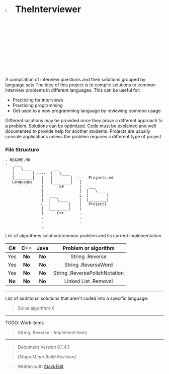 <img src="http://mailtrack.azurewebsites.net/?stype=pc1&msg=GitHubTheInterviewerMain" width="5%" height="5%" /> TheInterviewer 
==============

A compilation of interview questions and their solutions grouped by language sets
The idea of this project is to compile solutions to common interview problems in different languages. This can be useful for:
- Practicing for interviews
- Practicing programming
- Get used to a new programming language by reviewing common usage

Different solutions may be provided once they prove a different approach to a problem. Solutions can be optimized. Code must be explained and well documented to provide help for another students. Projects are usually console applications unless the problem requires a different type of project

### File Structure

```Cmd
- README.MD
-   ___
   |   \____         ___
   |        | ----  |   \____        
   |________|   |   |        | ----  Projects.md
   Languages    |   |________|   | 
                |       C#       |   ___
                |                |  |   \____
                |   ___          L  |        |
                |  |   \____     |  |________|
                L  |        |    |   Project1
                |  |________|    |
                |      C++       .
                .                . 
                .                .
                .
```

List of algorithms solution/common problem and its current implementation


| C# | C++ | Java | Problem or algorithm |
|:-------------:|:-----------:|:-------:|:--------:|
| Yes | **No** | **No** | String .Reverse |
| Yes | **No** | **No** | String .ReverseWord |
| Yes | **No** | **No** | String .ReversePolishNotation |
| **No** | **No** | **No** | Linked List .Removal |

---

List of additional solutions that aren't coded into a specific language:
> Solve algorithm X

---

TODO: Work items
> String .Reverse - Implement tests

---
> Document Version 0.1.4.1

> *[Major.Minor.Build.Revision]*

> Written with [StackEdit](https://stackedit.io/).

